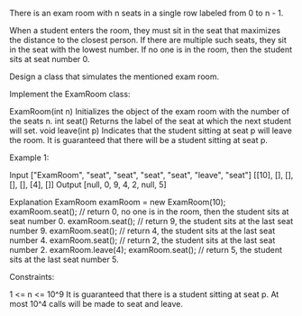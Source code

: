 
There is an exam room with n seats in a single row labeled from 0 to n - 1.

When a student enters the room, they must sit in the seat that maximizes the
distance to the closest person. If there are multiple such seats, they sit in
the seat with the lowest number. If no one is in the room, then the student
sits at seat number 0.

Design a class that simulates the mentioned exam room.

Implement the ExamRoom class:


ExamRoom(int n) Initializes the object of the exam room with the number of
the seats n.
int seat() Returns the label of the seat at which the next student will
set.
void leave(int p) Indicates that the student sitting at seat p will leave the
room. It is guaranteed that there will be a student sitting at seat p.



Example 1:


Input
["ExamRoom", "seat", "seat", "seat", "seat", "leave", "seat"]
[[10], [], [], [], [], [4], []]
Output
[null, 0, 9, 4, 2, null, 5]

Explanation
ExamRoom examRoom = new ExamRoom(10);
examRoom.seat(); // return 0, no one is in the room, then the student sits at
seat number 0.
examRoom.seat(); // return 9, the student sits at the last seat number 9.
examRoom.seat(); // return 4, the student sits at the last seat number 4.
examRoom.seat(); // return 2, the student sits at the last seat number 2.
examRoom.leave(4);
examRoom.seat(); // return 5, the student sits at the last seat number
5.




Constraints:


1 <= n <= 10^9
It is guaranteed that there is a student sitting at seat p.
At most 10^4 calls will be made to seat and leave.




